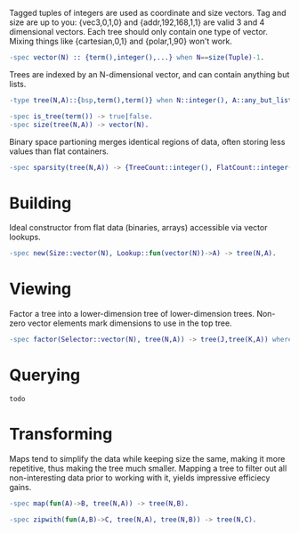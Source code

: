 Tagged tuples of integers are used as coordinate and size vectors. Tag and size
are up to you: {vec3,0,1,0} and {addr,192,168,1,1} are valid 3 and 4 dimensional
vectors.  Each tree should only contain one type of vector. Mixing things like
{cartesian,0,1} and {polar,1,90} won't work.

```erlang
-spec vector(N) :: {term(),integer(),...} when N==size(Tuple)-1.
```
Trees are indexed by an N-dimensional vector, and can contain anything but lists.

```erlang
-type tree(N,A)::{bsp,term(),term()} when N::integer(), A::any_but_list().
```
```erlang
-spec is_tree(term()) -> true|false.
-spec size(tree(N,A)) -> vector(N).
```

Binary space partioning merges identical regions of data, often storing less values than flat containers.

```erlang
-spec sparsity(tree(N,A)) -> {TreeCount::integer(), FlatCount::integer()}.
```

Building
========
Ideal constructor from flat data (binaries, arrays) accessible via vector lookups.

```erlang
-spec new(Size::vector(N), Lookup::fun(vector(N))->A) -> tree(N,A).
```

Viewing
=======
Factor a tree into a lower-dimension tree of lower-dimension trees. Non-zero
vector elements mark dimensions to use in the top tree.

```erlang
-spec factor(Selector::vector(N), tree(N,A)) -> tree(J,tree(K,A)) where J+K=N.
```

Querying
========
    todo

Transforming
============
Maps tend to simplify the data while keeping size the same, making it more
repetitive, thus making the tree much smaller. Mapping a tree to filter out all
non-interesting data prior to working with it, yields impressive efficiecy
gains.

```erlang
-spec map(fun(A)->B, tree(N,A)) -> tree(N,B).
```

```erlang
-spec zipwith(fun(A,B)->C, tree(N,A), tree(N,B)) -> tree(N,C).
```
